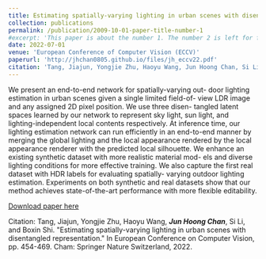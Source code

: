 ```yaml
---
title: Estimating spatially-varying lighting in urban scenes with disentangled representation"
collection: publications
permalink: /publication/2009-10-01-paper-title-number-1
#excerpt: 'This paper is about the number 1. The number 2 is left for future work.'
date: 2022-07-01
venue: 'European Conference of Computer Vision (ECCV)'
paperurl: 'http://jhchan0805.github.io/files/jh_eccv22.pdf'
citation: 'Tang, Jiajun, Yongjie Zhu, Haoyu Wang, Jun Hoong Chan, Si Li, and Boxin Shi. "Estimating spatially-varying lighting in urban scenes with disentangled representation." In European Conference on Computer Vision, pp. 454-469. Cham: Springer Nature Switzerland, 2022.'
---
```

We present an end-to-end network for spatially-varying out- door lighting estimation in urban scenes given a single limited field-of- view LDR image and any assigned 2D pixel position. We use three disen- tangled latent spaces learned by our network to represent sky light, sun light, and lighting-independent local contents respectively. At inference time, our lighting estimation network can run efficiently in an end-to-end manner by merging the global lighting and the local appearance rendered by the local appearance renderer with the predicted local silhouette. We enhance an existing synthetic dataset with more realistic material mod- els and diverse lighting conditions for more effective training. We also capture the first real dataset with HDR labels for evaluating spatially- varying outdoor lighting estimation. Experiments on both synthetic and real datasets show that our method achieves state-of-the-art performance with more flexible editability.

[Download paper here](http://jhchan0805.github.io/files/jh_eccv22.pdf)

Citation: Tang, Jiajun, Yongjie Zhu, Haoyu Wang, ***Jun Hoong Chan***, Si Li, and Boxin Shi. "Estimating spatially-varying lighting in urban scenes with disentangled representation." In European Conference on Computer Vision, pp. 454-469. Cham: Springer Nature Switzerland, 2022.